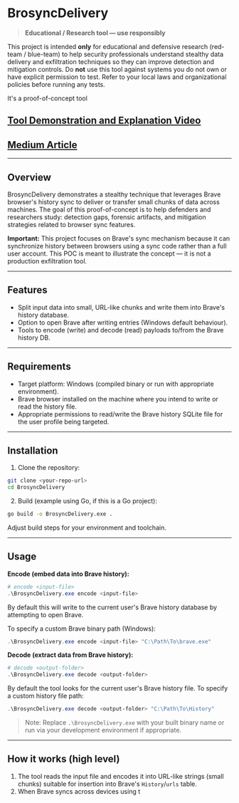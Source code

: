 # BrosyncDelivery

> **Educational / Research tool — use responsibly**

This project is intended **only** for educational and defensive research (red-team / blue-team) to help security professionals understand stealthy data delivery and exfiltration techniques so they can improve detection and mitigation controls. Do **not** use this tool against systems you do not own or have explicit permission to test. Refer to your local laws and organizational policies before running any tests.

It's a proof-of-concept tool

## [Tool Demonstration and Explanation Video](https://youtu.be/naAJ2q_00sk)
## [Medium Article](https://pakcyberbot.medium.com/new-data-exfiltration-technique-using-brave-sync-3fe5313c5e59)

---

## Overview

BrosyncDelivery demonstrates a stealthy technique that leverages Brave browser's history sync to deliver or transfer small chunks of data across machines. The goal of this proof-of-concept is to help defenders and researchers study: detection gaps, forensic artifacts, and mitigation strategies related to browser sync features.

**Important:** This project focuses on Brave's sync mechanism because it can synchronize history between browsers using a sync code rather than a full user account. This POC is meant to illustrate the concept — it is not a production exfiltration tool.

---

## Features

* Split input data into small, URL-like chunks and write them into Brave's history database.
* Option to open Brave after writing entries (Windows default behaviour).
* Tools to encode (write) and decode (read) payloads to/from the Brave history DB.

---

## Requirements

* Target platform: Windows (compiled binary or run with appropriate environment).
* Brave browser installed on the machine where you intend to write or read the history file.
* Appropriate permissions to read/write the Brave history SQLite file for the user profile being targeted.

---

## Installation

1. Clone the repository:

```bash
git clone <your-repo-url>
cd BrosyncDelivery
```

2. Build (example using Go, if this is a Go project):

```bash
go build -o BrosyncDelivery.exe .
```

Adjust build steps for your environment and toolchain.

---

## Usage

**Encode (embed data into Brave history):**

```powershell
# encode <input-file>
.\BrosyncDelivery.exe encode <input-file>
```

By default this will write to the current user's Brave history database by attempting to open Brave.

To specify a custom Brave binary path (Windows):

```powershell
.\BrosyncDelivery.exe encode <input-file> "C:\Path\To\brave.exe"
```

**Decode (extract data from Brave history):**

```powershell
# decode <output-folder>
.\BrosyncDelivery.exe decode <output-folder>
```

By default the tool looks for the current user's Brave history file. To specify a custom history file path:

```powershell
.\BrosyncDelivery.exe decode <output-folder> "C:\Path\To\History"
```

> Note: Replace `.\BrosyncDelivery.exe` with your built binary name or run via your development environment if appropriate.

---

## How it works (high level)

1. The tool reads the input file and encodes it into URL-like strings (small chunks) suitable for insertion into Brave's `History`/`urls` table.
2. When Brave syncs across devices using t
